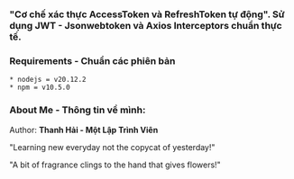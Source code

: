 ### "Cơ chế xác thực AccessToken và RefreshToken tự động". Sử dụng JWT - Jsonwebtoken và Axios Interceptors chuẩn thực tế.

### Requirements - Chuẩn các phiên bản

```
* nodejs = v20.12.2
* npm = v10.5.0
```

### About Me - Thông tin về mình:

Author: **Thanh Hải - Một Lập Trình Viên**

"Learning new everyday not the copycat of yesterday!"

"A bit of fragrance clings to the hand that gives flowers!"
